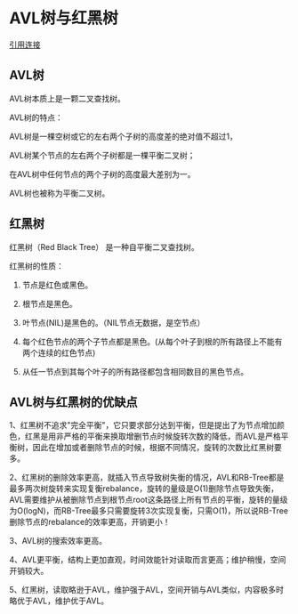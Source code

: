 

# AVL树与红黑树

[引用连接](https://blog.csdn.net/gehulushang/article/details/91345489)

## AVL树

AVL树本质上是一颗二叉查找树。

AVL树的特点：

AVL树是一棵空树或它的左右两个子树的高度差的绝对值不超过1，

AVL树某个节点的左右两个子树都是一棵平衡二叉树；

在AVL树中任何节点的两个子树的高度最大差别为一。

AVL树也被称为平衡二叉树。


## 红黑树


红黑树（Red Black Tree） 是一种自平衡二叉查找树。

红黑树的性质：

1. 节点是红色或黑色。

2. 根节点是黑色。

3. 叶节点(NIL)是黑色的。（NIL节点无数据，是空节点）

4. 每个红色节点的两个子节点都是黑色。(从每个叶子到根的所有路径上不能有两个连续的红色节点)

5. 从任一节点到其每个叶子的所有路径都包含相同数目的黑色节点。

## AVL树与红黑树的优缺点

1、红黑树不追求"完全平衡"，它只要求部分达到平衡，但是提出了为节点增加颜色，红黑是用非严格的平衡来换取增删节点时候旋转次数的降低，而AVL是严格平衡树，因此在增加或者删除节点的时候，根据不同情况，旋转的次数比红黑树要多。

2、红黑树的删除效率更高，就插入节点导致树失衡的情况，AVL和RB-Tree都是最多两次树旋转来实现复衡rebalance，旋转的量级是O(1)删除节点导致失衡，AVL需要维护从被删除节点到根节点root这条路径上所有节点的平衡，旋转的量级为O(logN)，而RB-Tree最多只需要旋转3次实现复衡，只需O(1)，所以说RB-Tree删除节点的rebalance的效率更高，开销更小！

3、AVL树的搜索效率更高。

4、AVL更平衡，结构上更加直观，时间效能针对读取而言更高；维护稍慢，空间开销较大。

5、红黑树，读取略逊于AVL，维护强于AVL，空间开销与AVL类似，内容极多时略优于AVL，维护优于AVL。